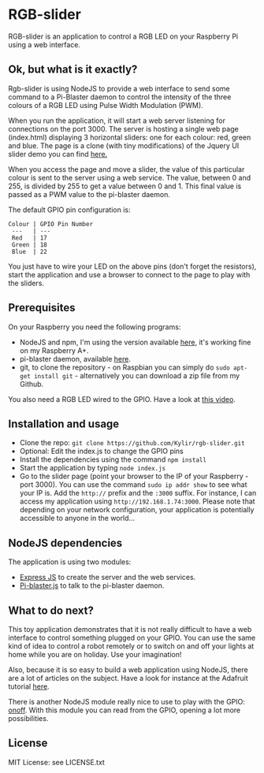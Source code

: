 # RGB-slider

RGB-slider is an application to control a RGB LED on your Raspberry Pi using a web interface.


## Ok, but what is it exactly?

Rgb-slider is using NodeJS to provide a web interface to send some command to a Pi-Blaster daemon to control the intensity of the three colours of a RGB LED using Pulse Width Modulation (PWM).

When you run the application, it will start a web server listening for connections on the port 3000.
The server is hosting a single web page (index.html) displaying 3 horizontal sliders: one for each colour: red, green and blue. The page is a clone (with tiny modifications) of the Jquery UI slider demo you can find [here.](http://jqueryui.com/slider/#colorpicker)

When you access the page and move a slider, the value of this particular colour is sent to the server using a web service. The value, between 0 and 255, is divided by 255 to get a value between 0 and 1. This final value is passed as a PWM value to the pi-blaster daemon.

The default GPIO pin configuration is:

    Colour | GPIO Pin Number
     ---   | ---
     Red   | 17
     Green | 18
     Blue  | 22

You just have to wire your LED on the above pins (don't forget the resistors), start the application and use a browser to connect to the page to play with the sliders.


## Prerequisites

On your Raspberry you need the following programs:

* NodeJS and npm, I'm using the version available [here](https://github.com/nathanjohnson320/node_arm), it's working fine on my Raspberry A+.
* pi-blaster daemon, available [here](https://github.com/sarfata/pi-blaster).
* git, to clone the repository - on Raspbian you can simply do `sudo apt-get install git` - alternatively you can download a zip file from my Github.

You also need a RGB LED wired to the GPIO. Have a look at [this video](https://www.youtube.com/watch?v=b4_R1eX9K6s).


## Installation and usage

* Clone the repo: `git clone https://github.com/Kylir/rgb-slider.git`
* Optional: Edit the index.js to change the GPIO pins
* Install the dependencies using the command `npm install`
* Start the application by typing `node index.js`
* Go to the slider page (point your browser to the IP of your Raspberry - port 3000). You can use the command `sudo ip addr show` to see what your IP is. Add the `http://` prefix and the `:3000` suffix. For instance, I can access my application using `http://192.168.1.74:3000`. Please note that depending on your network configuration, your application is potentially accessible to anyone in the world...


## NodeJS dependencies

The application is using two modules:

* [Express JS](http://expressjs.com/) to create the server and the web services.
* [Pi-blaster.js](https://github.com/sarfata/pi-blaster.js) to talk to the pi-blaster daemon.


## What to do next?

This toy application demonstrates that it is not really difficult to have a web interface to control something plugged on your GPIO. You can use the same kind of idea to control a robot remotely or to switch on and off your lights at home while you are on holiday. Use your imagination!

Also, because it is so easy to build a web application using NodeJS, there are a lot of articles on the subject. Have a look for instance at the Adafruit tutorial [here](https://learn.adafruit.com/node-embedded-development). 

There is another NodeJS module really nice to use to play with the GPIO: [onoff](https://github.com/fivdi/onoff). With this module you can read from the GPIO, opening a lot more possibilities.

## License

MIT License: see LICENSE.txt